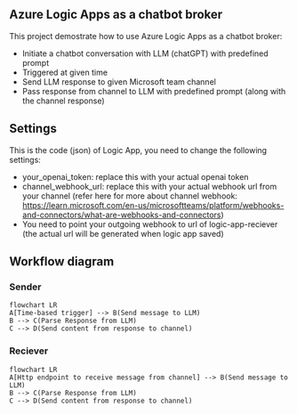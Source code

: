 ## Azure Logic Apps as a chatbot broker
This project demostrate how to use Azure Logic Apps as a chatbot broker: 
* Initiate a chatbot conversation with LLM (chatGPT) with predefined prompt
* Triggered at given time
* Send LLM response to given Microsoft team channel
* Pass response from channel to LLM with predefined prompt (along with the channel response)

## Settings
This is the code (json) of Logic App, you need to change the following settings:
* your_openai_token: replace this with your actual openai token
* channel_webhook_url: replace this with your actual webhook url from your channel (refer here for more about channel webhook: https://learn.microsoft.com/en-us/microsoftteams/platform/webhooks-and-connectors/what-are-webhooks-and-connectors)
* You need to point your outgoing webhook to url of logic-app-reciever (the actual url will be generated when logic app saved)

## Workflow diagram
### Sender

```mermaid
flowchart LR
A[Time-based trigger] --> B(Send message to LLM)
B --> C(Parse Response from LLM)
C --> D(Send content from response to channel)
```

### Reciever
```mermaid
flowchart LR
A[Http endpoint to receive message from channel] --> B(Send message to LLM)
B --> C(Parse Response from LLM)
C --> D(Send content from response to channel)
```